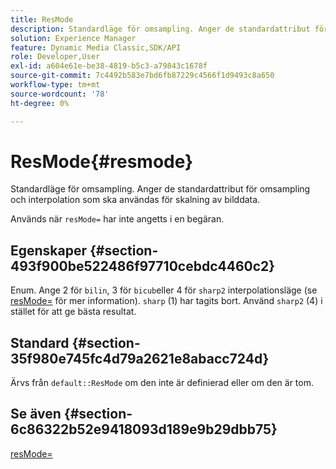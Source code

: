 ```yaml
---
title: ResMode
description: Standardläge för omsampling. Anger de standardattribut för omsampling och interpolation som ska användas för skalning av bilddata.
solution: Experience Manager
feature: Dynamic Media Classic,SDK/API
role: Developer,User
exl-id: a604e61e-be38-4819-b5c3-a79843c1678f
source-git-commit: 7c4492b583e7bd6fb87229c4566f1d9493c8a650
workflow-type: tm+mt
source-wordcount: '78'
ht-degree: 0%

---
```


# ResMode{#resmode}

Standardläge för omsampling. Anger de standardattribut för omsampling och interpolation som ska användas för skalning av bilddata.

Används när `resMode=` har inte angetts i en begäran.

## Egenskaper {#section-493f900be522486f97710cebdc4460c2}

Enum. Ange 2 för `bilin`, 3 för `bicub`eller 4 för `sharp2` interpolationsläge (se [resMode=](/help/aem-is-ir-api/is-api/http-ref/image-serving-api-ref/c-http-protocol-reference/c-command-reference/r-is-http-resmode.md) för mer information). `sharp` (1) har tagits bort. Använd `sharp2` (4) i stället för att ge bästa resultat.

## Standard {#section-35f980e745fc4d79a2621e8abacc724d}

Ärvs från `default::ResMode` om den inte är definierad eller om den är tom.

## Se även {#section-6c86322b52e9418093d189e9b29dbb75}

[resMode=](../../../../../is-api/image-catalog/image-serving-api-ref/c-image-catalog-reference/c-attributes-reference/r-is-cat-resmode.md#reference-609095ef568743a086f28d87c54dafa2)
